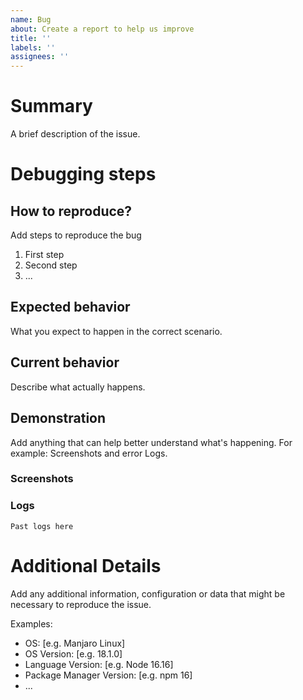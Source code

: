 ```yaml
---
name: Bug
about: Create a report to help us improve
title: ''
labels: ''
assignees: ''
---
```


<!--
Have you read GDG Algiers' [Code of Conduct?](https://github.com/GDGAlgiers/.github/CODE_OF_CONDUCT.md) By filing an Issue, you are expected to comply with it, including treating everyone with respect.
--> 


# Summary
A brief description of the issue. 

# Debugging steps
## How to reproduce? 
Add steps to reproduce the bug
1. First step
2. Second step
3. ...

## Expected behavior
What you expect to happen in the correct scenario.

## Current behavior
Describe what actually happens.

## Demonstration
Add anything that can help better understand what's happening. For example: Screenshots and error Logs. 

### Screenshots
<!--screeshots here-->

### Logs
```
Past logs here
```

# Additional Details
Add any additional information, configuration or data that might be necessary to reproduce the issue.

Examples:

- OS: [e.g. Manjaro Linux]
- OS Version: [e.g. 18.1.0]
- Language Version: [e.g. Node 16.16]
- Package Manager Version: [e.g. npm 16]
- ...

